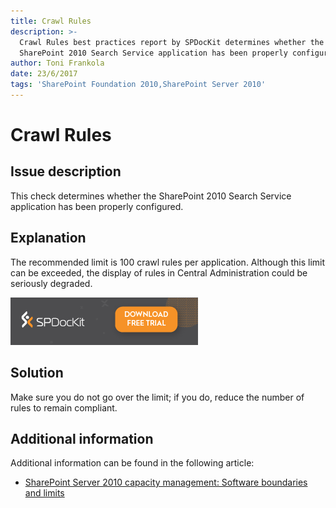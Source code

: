 ```yaml
---
title: Crawl Rules
description: >-
  Crawl Rules best practices report by SPDocKit determines whether the
  SharePoint 2010 Search Service application has been properly configured.
author: Toni Frankola
date: 23/6/2017
tags: 'SharePoint Foundation 2010,SharePoint Server 2010'
---
```


# Crawl Rules

## Issue description

This check determines whether the SharePoint 2010 Search Service application has been properly configured.

## Explanation

The recommended limit is 100 crawl rules per application. Although this limit can be exceeded, the display of rules in Central Administration could be seriously degraded.

[![Download SPDocKit](/.gitbook/assets/spdockit_download.png)](http://bit.ly/2US0Zna)

## Solution

Make sure you do not go over the limit; if you do, reduce the number of rules to remain compliant.

## Additional information

Additional information can be found in the following article:

* [SharePoint Server 2010 capacity management: Software boundaries and limits](https://technet.microsoft.com/en-us/library/cc262787%28v=office.14%29.aspx)

